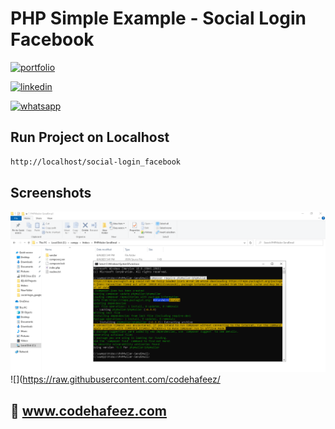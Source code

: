 # PHP Simple Example - Social Login Facebook

[![portfolio](https://img.shields.io/badge/my_portfolio-000?style=for-the-badge&logo=ko-fi&logoColor=white)](https://www.codehafeez.com/)

[![linkedin](https://img.shields.io/badge/linkedin-0A66C2?style=for-the-badge&logo=linkedin&logoColor=white)](https://www.linkedin.com/in/codehafeez/)

[![whatsapp](https://img.shields.io/badge/whatsapp-GREEN?style=for-the-badge&logo=whatsapp&logoColor=white)](https://api.whatsapp.com/send?phone=923123349398)


## Run Project on Localhost

```bash
http://localhost/social-login_facebook
```    

## Screenshots
![](https://raw.githubusercontent.com/codehafeez/SendEmail-PHPMailer/main/Screenshots/Output-01.png)
![](https://raw.githubusercontent.com/codehafeez/


## 🔗 www.codehafeez.com
